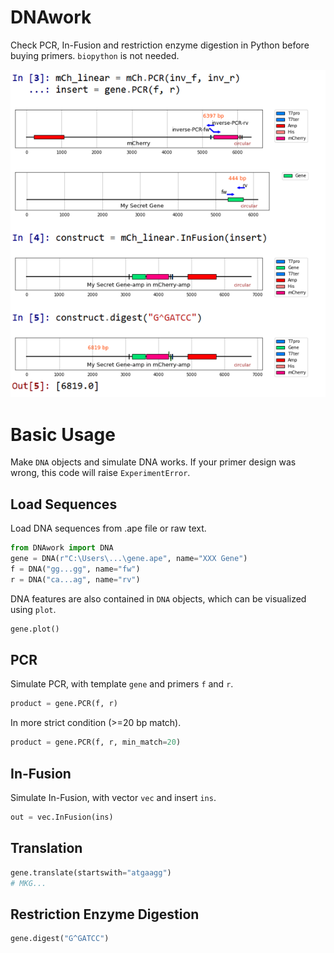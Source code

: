# DNAwork
Check PCR, In-Fusion and restriction enzyme digestion in Python before buying primers.
`biopython` is not needed.

<img src="images/ex1.png" width="600">

# Basic Usage
Make `DNA` objects and simulate DNA works.
If your primer design was wrong, this code will raise `ExperimentError`.

## Load Sequences
Load DNA sequences from .ape file or raw text.

```python
from DNAwork import DNA
gene = DNA(r"C:\Users\...\gene.ape", name="XXX Gene")
f = DNA("gg...gg", name="fw")
r = DNA("ca...ag", name="rv")
```

DNA features are also contained in `DNA` objects, which can be visualized using `plot`.

```python
gene.plot()
```

## PCR
Simulate PCR, with template `gene` and primers `f` and `r`.

```python
product = gene.PCR(f, r)
```

In more strict condition (>=20 bp match).

```python
product = gene.PCR(f, r, min_match=20)
```

## In-Fusion
Simulate In-Fusion, with vector `vec` and insert `ins`.

```python
out = vec.InFusion(ins)
```

## Translation
```python
gene.translate(startswith="atgaagg")
# MKG...
```

## Restriction Enzyme Digestion
```python
gene.digest("G^GATCC")
```

